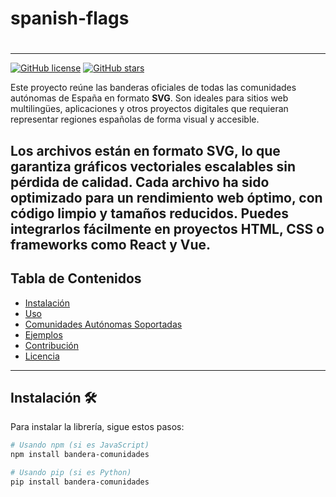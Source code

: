 #
# spanish-flags
#
---
[![GitHub license](https://img.shields.io/github/license/tu-usuario/tu-repositorio)](https://github.com/tu-usuario/tu-repositorio/blob/main/LICENSE)
[![GitHub stars](https://img.shields.io/github/stars/tu-usuario/tu-repositorio)](https://github.com/tu-usuario/tu-repositorio/stargazers)

Este proyecto reúne las banderas oficiales de todas las comunidades autónomas de España en formato **SVG**. Son ideales para sitios web multilingües, aplicaciones y otros proyectos digitales que requieran representar regiones españolas de forma visual y accesible.

Los archivos están en formato **SVG**, lo que garantiza gráficos vectoriales escalables sin pérdida de calidad. Cada archivo ha sido optimizado para un rendimiento web óptimo, con código limpio y tamaños reducidos. Puedes integrarlos fácilmente en proyectos HTML, CSS o frameworks como React y Vue. 
---

## Tabla de Contenidos
- [Instalación](#instalación)
- [Uso](#uso)
- [Comunidades Autónomas Soportadas](#comunidades-autónomas-soportadas)
- [Ejemplos](#ejemplos)
- [Contribución](#contribución)
- [Licencia](#licencia)

---

## Instalación 🛠️

Para instalar la librería, sigue estos pasos:

```bash
# Usando npm (si es JavaScript)
npm install bandera-comunidades

# Usando pip (si es Python)
pip install bandera-comunidades
